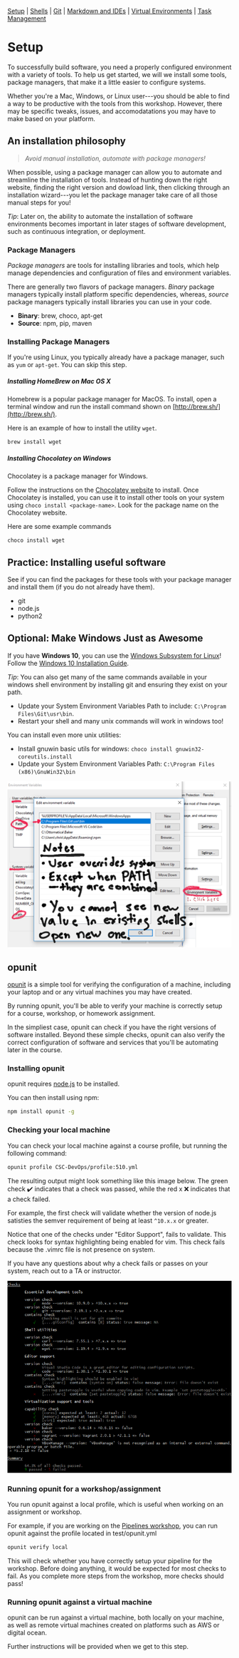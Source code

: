 [Setup](Setup.md#setup) | [Shells](Shells.md#shells) |  [Git](Git.md#git) | [Markdown and IDEs](MarkdownEditors.md#markdown) |  [Virtual Environments](Environments.md#environments) | [Task Management](OnlineTools.md#online-tools)

# Setup

To successfully build software, you need a properly configured environment with a variety of tools. To help us get started, we will we install some tools, package managers, that make it a little easier to configure systems. 

Whether you're a Mac, Windows, or Linux user---you should be able to find a way to be productive with the tools from this workshop. However, there may be specific tweaks, issues, and accomodatations you may have to make based on your platform.

## An installation philosophy

> *Avoid manual installation, automate with package managers!*

When possible, using a package manager can allow you to automate and streamline the installation of tools. Instead of hunting down the right website, finding the right version and dowload link, then clicking through an installation wizard---you let the package manager take care of all those manual steps for you! 

*Tip*: Later on, the ability to automate the installation of software environments becomes important in later stages of software development, such as continuous integration, or deployment.

### Package Managers

*Package managers* are tools for installing libraries and tools, which help manage dependencies and configuration of files and environment variables. 

There are generally two flavors of package managers. *Binary* package managers typically install platform specific dependencies, whereas, *source* package managers typically install libraries you can use in your code.

* **Binary**: brew, choco, apt-get  
* **Source**: npm, pip, maven

### Installing Package Managers

If you're using Linux, you typically already have a package manager, such as `yum` or `apt-get`. You can skip this step.

##### Installing HomeBrew on Mac OS X

Homebrew is a popular package manager for MacOS. To install, open a terminal window and run the install command shown on [http://brew.sh/](http://brew.sh/).

Here is an example of how to install the utility `wget`.
```bash
brew install wget
```

##### Installing Chocolatey on Windows

Chocolatey is a package manager for Windows. 

Follow the instructions on the [Chocolatey website](https://chocolatey.org/install) to install. 
Once Chocolatey is installed, you can use it to install other tools on your system using `choco install <package-name>`.  Look for the package name on the Chocolatey website.

Here are some example commands
```
choco install wget
```

## Practice: Installing useful software

See if you can find the packages for these tools with your package manager and install them (if you do not already have them).

* git
* node.js
* python2

## Optional: Make Windows Just as Awesome

If you have **Windows 10**, you can use the [Windows Subsystem for Linux](https://docs.microsoft.com/en-us/windows/wsl/about)!  Follow the [Windows 10 Installation Guide](https://docs.microsoft.com/en-us/windows/wsl/install-win10).

*Tip*: You can also get many of the same commands available in your windows shell environment by installing git and ensuring they exist on your path.

* Update your System Environment Variables Path to include: `C:\Program Files\Git\usr\bin`. 
* Restart your shell and many unix commands will work in windows too!

You can install even more unix utilities:
* Install gnuwin basic utils for windows: `choco install gnuwin32-coreutils.install`
* Update your System Environment Variables Path: `C:\Program Files (x86)\GnuWin32\bin`

![Windows-EnvironmentVariables](resources/imgs/win-env.jpg)


## opunit

[opunit](https://github.com/ottomatica/opunit) is a simple tool for verifying the configuration of a machine, including your laptop and or any virtual machines you may have created.

By running opunit, you'll be able to verify your machine is correctly setup for a course, workshop, or homework assignment. 

In the simpliest case, opunit can check if you have the right versions of software installed. Beyond these simple checks, opunit can also verify the correct configuration of software and services that you'll be automating later in the course.

### Installing opunit

opunit requires [node.js](https://nodejs.org/en/) to be installed.

You can then install using npm:

```bash
npm install opunit -g
```

### Checking your local machine

You can check your local machine against a course profile, but running the following command:

```bash
opunit profile CSC-DevOps/profile:510.yml
```

The resulting output might look something like this image below. The green check ✔️ indicates that a check was passed, while the red x ❌ indicates that a check failed.

For example, the first check will validate whether the version of node.js satisties the semver requirement of being at least `^10.x.x` or greater.

Notice that one of the checks under "Editor Support", fails to validate. This check looks for syntax highlighting being enabled for vim. This check fails because the .vimrc file is not presence on system.

If you have any questions about why a check fails or passes on your system, reach out to a TA or instructor.

![profile](resources/imgs/profile.png)

### Running opunit for a workshop/assignment

You run opunit against a local profile, which is useful when working on an assignment or workshop.

For example, if you are working on the [Pipelines workshop](https://github.com/CSC-DevOps/Pipelines), you can run opunit against the profile located in test/opunit.yml

```bash
opunit verify local
```

This will check whether you have correctly setup your pipeline for the workshop. Before doing anything, it would be expected for most checks to fail. As you complete more steps from the workshop, more checks should pass!



### Running opunit against a virtual machine

opunit can be run against a virtual machine, both locally on your machine, as well as remote virtual machines created on platforms such as AWS or digital ocean.

Further instructions will be provided when we get to this step.